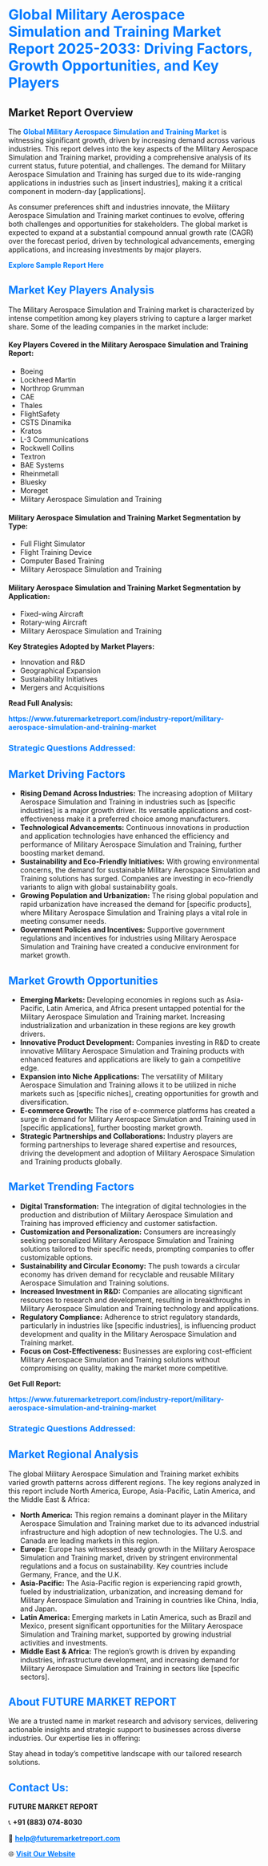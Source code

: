 <h1 style="color: #007BFF;">Global Military Aerospace Simulation and Training Market Report 2025-2033: Driving Factors, Growth Opportunities, and Key Players</h1>

<section id="overview">
<h2>Market Report Overview</h2>
<p>The <a href="https://www.futuremarketreport.com/industry-report/military-aerospace-simulation-and-training-market" style="color: #007BFF; text-decoration: none;"><strong>Global Military Aerospace Simulation and Training Market</strong></a> is witnessing significant growth, driven by increasing demand across various industries. This report delves into the key aspects of the Military Aerospace Simulation and Training market, providing a comprehensive analysis of its current status, future potential, and challenges. The demand for Military Aerospace Simulation and Training has surged due to its wide-ranging applications in industries such as [insert industries], making it a critical component in modern-day [applications].</p>
<p>As consumer preferences shift and industries innovate, the Military Aerospace Simulation and Training market continues to evolve, offering both challenges and opportunities for stakeholders. The global market is expected to expand at a substantial compound annual growth rate (CAGR) over the forecast period, driven by technological advancements, emerging applications, and increasing investments by major players.</p>
</section>

<section id="overview">
<p><a href="https://www.futuremarketreport.com/request-sample/reportId=96755" style="color: #007BFF; text-decoration: none;"><strong>Explore Sample Report Here</strong></a></p>
</section>

<section id="key-players">
<h2 style="color: #007BFF;">Market Key Players Analysis</h2>
<p>The Military Aerospace Simulation and Training market is characterized by intense competition among key players striving to capture a larger market share. Some of the leading companies in the market include:</p>
<h4>Key Players Covered in the Military Aerospace Simulation and Training Report:</h4>
<ul><li>Boeing</li><li>Lockheed Martin</li><li>Northrop Grumman</li><li>CAE</li><li>Thales</li><li>FlightSafety</li><li>CSTS Dinamika</li><li>Kratos</li><li>L-3 Communications</li><li>Rockwell Collins</li><li>Textron</li><li>BAE Systems</li><li>Rheinmetall</li><li>Bluesky</li><li>Moreget</li><li>Military Aerospace Simulation and Training</li></ul>
<h4>Military Aerospace Simulation and Training Market Segmentation by Type:</h4>
<ul><li>Full Flight Simulator</li><li>Flight Training Device</li><li>Computer Based Training</li><li>Military Aerospace Simulation and Training</li></ul>

<h4>Military Aerospace Simulation and Training Market Segmentation by Application:</h4>
<ul><li>Fixed-wing Aircraft</li><li>Rotary-wing Aircraft</li><li>Military Aerospace Simulation and Training</li></ul>
<p><strong>Key Strategies Adopted by Market Players:</strong></p>
<ul>
<li>Innovation and R&D</li>
<li>Geographical Expansion</li>
<li>Sustainability Initiatives</li>
<li>Mergers and Acquisitions</li>
</ul>
</section>

<section>
<p><strong>Read Full Analysis: </strong></p><a href="https://www.futuremarketreport.com/industry-report/military-aerospace-simulation-and-training-market" style="color: #007BFF; text-decoration: none;"><strong>https://www.futuremarketreport.com/industry-report/military-aerospace-simulation-and-training-market</strong></a>
<h3 style="color: #007BFF;">Strategic Questions Addressed:</h3>
</section>

<section id="driving-factors">
<h2 style="color: #007BFF;">Market Driving Factors</h2>
<ul>
<li><strong>Rising Demand Across Industries:</strong> The increasing adoption of Military Aerospace Simulation and Training in industries such as [specific industries] is a major growth driver. Its versatile applications and cost-effectiveness make it a preferred choice among manufacturers.</li>
<li><strong>Technological Advancements:</strong> Continuous innovations in production and application technologies have enhanced the efficiency and performance of Military Aerospace Simulation and Training, further boosting market demand.</li>
<li><strong>Sustainability and Eco-Friendly Initiatives:</strong> With growing environmental concerns, the demand for sustainable Military Aerospace Simulation and Training solutions has surged. Companies are investing in eco-friendly variants to align with global sustainability goals.</li>
<li><strong>Growing Population and Urbanization:</strong> The rising global population and rapid urbanization have increased the demand for [specific products], where Military Aerospace Simulation and Training plays a vital role in meeting consumer needs.</li>
<li><strong>Government Policies and Incentives:</strong> Supportive government regulations and incentives for industries using Military Aerospace Simulation and Training have created a conducive environment for market growth.</li>
</ul>
</section>

<section id="growth-opportunities">
<h2 style="color: #007BFF;">Market Growth Opportunities</h2>
<ul>
<li><strong>Emerging Markets:</strong> Developing economies in regions such as Asia-Pacific, Latin America, and Africa present untapped potential for the Military Aerospace Simulation and Training market. Increasing industrialization and urbanization in these regions are key growth drivers.</li>
<li><strong>Innovative Product Development:</strong> Companies investing in R&D to create innovative Military Aerospace Simulation and Training products with enhanced features and applications are likely to gain a competitive edge.</li>
<li><strong>Expansion into Niche Applications:</strong> The versatility of Military Aerospace Simulation and Training allows it to be utilized in niche markets such as [specific niches], creating opportunities for growth and diversification.</li>
<li><strong>E-commerce Growth:</strong> The rise of e-commerce platforms has created a surge in demand for Military Aerospace Simulation and Training used in [specific applications], further boosting market growth.</li>
<li><strong>Strategic Partnerships and Collaborations:</strong> Industry players are forming partnerships to leverage shared expertise and resources, driving the development and adoption of Military Aerospace Simulation and Training products globally.</li>
</ul>
</section>

<section id="trending-factors">
<h2 style="color: #007BFF;">Market Trending Factors</h2>
<ul>
<li><strong>Digital Transformation:</strong> The integration of digital technologies in the production and distribution of Military Aerospace Simulation and Training has improved efficiency and customer satisfaction.</li>
<li><strong>Customization and Personalization:</strong> Consumers are increasingly seeking personalized Military Aerospace Simulation and Training solutions tailored to their specific needs, prompting companies to offer customizable options.</li>
<li><strong>Sustainability and Circular Economy:</strong> The push towards a circular economy has driven demand for recyclable and reusable Military Aerospace Simulation and Training solutions.</li>
<li><strong>Increased Investment in R&D:</strong> Companies are allocating significant resources to research and development, resulting in breakthroughs in Military Aerospace Simulation and Training technology and applications.</li>
<li><strong>Regulatory Compliance:</strong> Adherence to strict regulatory standards, particularly in industries like [specific industries], is influencing product development and quality in the Military Aerospace Simulation and Training market.</li>
<li><strong>Focus on Cost-Effectiveness:</strong> Businesses are exploring cost-efficient Military Aerospace Simulation and Training solutions without compromising on quality, making the market more competitive.</li>
</ul>
</section>

<section>
<p><strong>Get Full Report: </strong></p><a href="https://www.futuremarketreport.com/industry-report/military-aerospace-simulation-and-training-market" style="color: #007BFF; text-decoration: none;"><strong>https://www.futuremarketreport.com/industry-report/military-aerospace-simulation-and-training-market</strong></a>
<h3 style="color: #007BFF;">Strategic Questions Addressed:</h3>
</section>


<section id="regional-analysis">
<h2 style="color: #007BFF;">Market Regional Analysis</h2>
<p>The global Military Aerospace Simulation and Training market exhibits varied growth patterns across different regions. The key regions analyzed in this report include North America, Europe, Asia-Pacific, Latin America, and the Middle East & Africa:</p>
<ul>
<li><strong>North America:</strong> This region remains a dominant player in the Military Aerospace Simulation and Training market due to its advanced industrial infrastructure and high adoption of new technologies. The U.S. and Canada are leading markets in this region.</li>
<li><strong>Europe:</strong> Europe has witnessed steady growth in the Military Aerospace Simulation and Training market, driven by stringent environmental regulations and a focus on sustainability. Key countries include Germany, France, and the U.K.</li>
<li><strong>Asia-Pacific:</strong> The Asia-Pacific region is experiencing rapid growth, fueled by industrialization, urbanization, and increasing demand for Military Aerospace Simulation and Training in countries like China, India, and Japan.</li>
<li><strong>Latin America:</strong> Emerging markets in Latin America, such as Brazil and Mexico, present significant opportunities for the Military Aerospace Simulation and Training market, supported by growing industrial activities and investments.</li>
<li><strong>Middle East & Africa:</strong> The region’s growth is driven by expanding industries, infrastructure development, and increasing demand for Military Aerospace Simulation and Training in sectors like [specific sectors].</li>
</ul>
</section>

<footer>
<h2 style="color: #007BFF;">About FUTURE MARKET REPORT</h2>
<p>We are a trusted name in market research and advisory services, delivering actionable insights and strategic support to businesses across diverse industries. Our expertise lies in offering:</p>

<p>Stay ahead in today’s competitive landscape with our tailored research solutions.</p>

<h2 style="color: #007BFF;">Contact Us:</h2>
<p><strong>FUTURE MARKET REPORT</strong></p>
<p>📞 <strong>+91 (883) 074-8030</strong></p>
<p>📧 <strong><a href="mailto:help@futuremarketreport.com" style="color: #007BFF;">help@futuremarketreport.com</a></strong></p>
<p>🌐 <strong><a href="https://www.futuremarketreport.com/" style="color: #007BFF;">Visit Our Website</a></strong></p>
</footer>